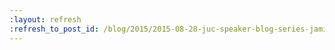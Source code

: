 ```yaml
---
:layout: refresh
:refresh_to_post_id: /blog/2015/2015-08-28-juc-speaker-blog-series-jamie-omeara-juc-u-s-west
---
```

